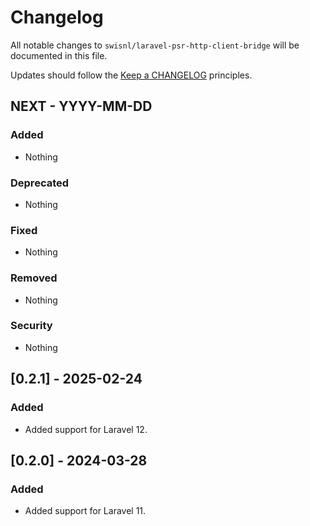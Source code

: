 # Changelog

All notable changes to `swisnl/laravel-psr-http-client-bridge` will be documented in this file.

Updates should follow the [Keep a CHANGELOG](https://keepachangelog.com/) principles.

## NEXT - YYYY-MM-DD

### Added
- Nothing

### Deprecated
- Nothing

### Fixed
- Nothing

### Removed
- Nothing

### Security
- Nothing

## [0.2.1] - 2025-02-24

### Added

* Added support for Laravel 12.

## [0.2.0] - 2024-03-28

### Added

* Added support for Laravel 11.
